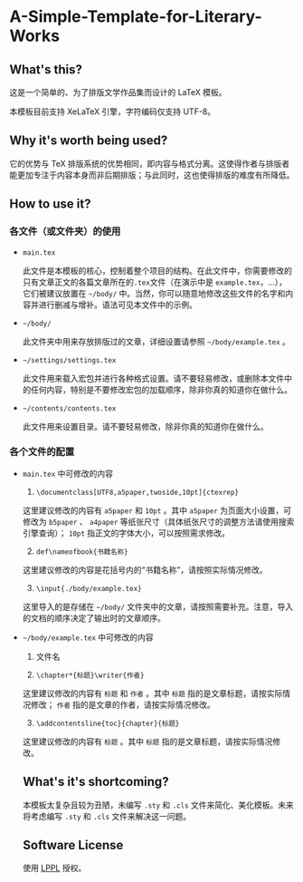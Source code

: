 # A-Simple-Template-for-Literary-Works

## What's this?

这是一个简单的、为了排版文学作品集而设计的 LaTeX 模板。

本模板目前支持 XeLaTeX 引擎，字符编码仅支持 UTF-8。

## Why it's worth being used?

它的优势与 TeX 排版系统的优势相同，即内容与格式分离。这使得作者与排版者能更加专注于内容本身而非后期排版；与此同时，这也使得排版的难度有所降低。

## How to use it?

### 各文件（或文件夹）的使用

* `main.tex`
  
  此文件是本模板的核心，控制着整个项目的结构。在此文件中，你需要修改的只有文章正文的各篇文章所在的`.tex`文件（在演示中是 `example.tex`，...），它们被建议放置在 `~/body/` 中。当然，你可以随意地修改这些文件的名字和内容并进行删减与增补。语法可见本文件中的示例。

* `~/body/`

  此文件夹中用来存放排版过的文章，详细设置请参照 `~/body/example.tex` 。

* `~/settings/settings.tex`

  此文件用来载入宏包并进行各种格式设置。请不要轻易修改，或删除本文件中的任何内容，特别是不要修改宏包的加载顺序，除非你真的知道你在做什么。

* `~/contents/contents.tex`

  此文件用来设置目录。请不要轻易修改，除非你真的知道你在做什么。

### 各个文件的配置

* `main.tex` 中可修改的内容

  1. `\documentclass[UTF8,a5paper,twoside,10pt]{ctexrep}`
  
    这里建议修改的内容有 `a5paper` 和 `10pt` 。其中 `a5paper` 为页面大小设置，可修改为 `b5paper` 、 `a4paper` 等纸张尺寸（具体纸张尺寸的调整方法请使用搜索引擎查询）； `10pt` 指正文的字体大小，可以按照需求修改。
    
  2. `def\nameofbook{书籍名称}`
  
    这里建议修改的内容是花括号内的“书籍名称”，请按照实际情况修改。
  
  3. `\input{./body/example.tex}`
  
    这里导入的是存储在 `~/body/` 文件夹中的文章，请按照需要补充。注意，导入的文档的顺序决定了输出时的文章顺序。

* `~/body/example.tex` 中可修改的内容

  1. 文件名
  
  2. `\chapter*{标题}\writer{作者}`
  
    这里建议修改的内容有 `标题` 和 `作者` 。其中 `标题` 指的是文章标题，请按实际情况修改； `作者` 指的是文章的作者，请按实际情况修改。
    
  3. `\addcontentsline{toc}{chapter}{标题}`
  
    这里建议修改的内容有 `标题` 。其中 `标题` 指的是文章标题，请按实际情况修改。
    
  ## What's it's shortcoming?
  
  本模板太复杂且较为丑陋，未编写 `.sty` 和 `.cls` 文件来简化、美化模板。未来将考虑编写 `.sty` 和 `.cls` 文件来解决这一问题。
  
  ## Software License
  
  使用 [LPPL](https://www.latex-project.org/lppl/lppl-1-3c/) 授权。
